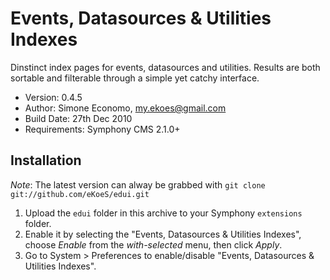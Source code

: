 # Events, Datasources & Utilities Indexes

Dinstinct index pages for events, datasources and utilities. Results are both sortable and filterable through a simple yet catchy interface.

- Version: 0.4.5
- Author: Simone Economo, my.ekoes@gmail.com
- Build Date: 27th Dec 2010
- Requirements: Symphony CMS 2.1.0+

## Installation

_Note_: The latest version can alway be grabbed with `git clone git://github.com/eKoeS/edui.git`

1. Upload the `edui` folder in this archive to your Symphony `extensions` folder.
2. Enable it by selecting the "Events, Datasources & Utilities Indexes", choose _Enable_ from the _with-selected_ menu, then click _Apply_.
3. Go to System > Preferences to enable/disable "Events, Datasources & Utilities Indexes".
